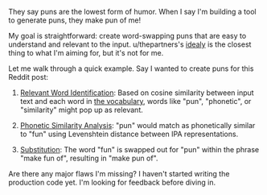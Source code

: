 They say puns are the lowest form of humor. When I say I'm building a tool to generate puns, they make pun of me!

My goal is straightforward: create word-swapping puns that are easy to understand and relevant to the input. u/thepartners's [idealy](https://idealy.app) is the closest thing to what I'm aiming for, but it's not for me.

Let me walk through a quick example. Say I wanted to create puns for this Reddit post:

1. [Relevant Word Identification](https://github.com/8ta4/pun/blob/e347a17100d5339e6f2673e4eb8a9527f24134e0/DONTREADME.md?plain=1#L247-L267): Based on cosine similarity between input text and each word in [the vocabulary](https://github.com/8ta4/pun/blob/e347a17100d5339e6f2673e4eb8a9527f24134e0/DONTREADME.md?plain=1#L47-L243), words like "pun", "phonetic", or "similarity" might pop up as relevant.

2. [Phonetic Similarity Analysis](https://github.com/8ta4/pun/blob/e347a17100d5339e6f2673e4eb8a9527f24134e0/DONTREADME.md?plain=1#L269-L315): "pun" would match as phonetically similar to "fun" using Levenshtein distance between IPA representations.

3. [Substitution](https://github.com/8ta4/pun/blob/e347a17100d5339e6f2673e4eb8a9527f24134e0/DONTREADME.md?plain=1#L317-L341): The word "fun" is swapped out for "pun" within the phrase "make fun of", resulting in "make pun of".

Are there any major flaws I'm missing? I haven't started writing the production code yet. I'm looking for feedback before diving in.
